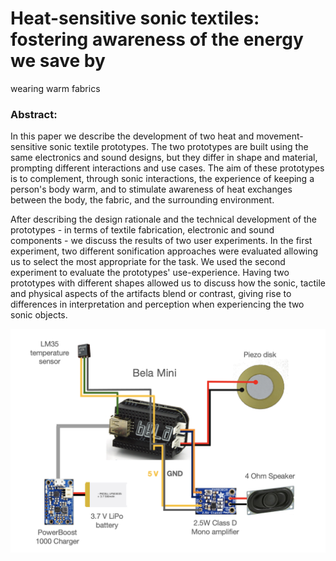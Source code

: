 # Heat-sensitive sonic textiles: fostering awareness of the energy we save by
wearing warm fabrics

### Abstract:
In this paper we describe the development of two heat and movement-sensitive sonic textile prototypes. The two prototypes are built using the same electronics and sound designs, but they differ in shape and material, prompting different interactions and use cases. The aim of these prototypes is to complement, through sonic interactions, the experience of keeping a person's body warm, and to stimulate awareness of heat exchanges between the body, the fabric, and the surrounding environment. 

After describing the design rationale and the technical development of the prototypes - in terms of textile fabrication, electronic and sound components - we discuss the results of two user experiments. In the first experiment, two different sonification approaches were evaluated allowing us to select the most appropriate for the task. We used the second experiment to evaluate the prototypes' use-experience. Having two prototypes with different shapes allowed us to discuss how the sonic, tactile and physical aspects of the artifacts blend or contrast, giving rise to differences in interpretation and perception when experiencing the two sonic objects. 

<img src="https://github.com/vincenzomadaghiele/Sound-augmented-fabrics/blob/main/Docs/Sound-augmented-blanket_diagram.png" alt="blanket_diagram" width="700"/>

